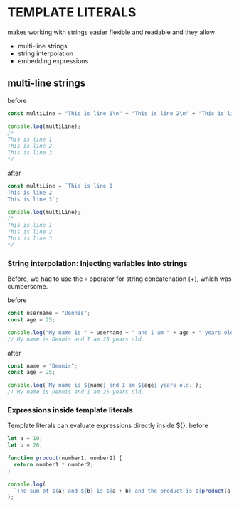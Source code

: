 # TEMPLATE LITERALS

makes working with strings easier flexible and readable and they allow

- multi-line strings
- string interpolation
- embedding expressions

## multi-line strings

before

```javascript
const multiLine = "This is line 1\n" + "This is line 2\n" + "This is line 3";

console.log(multiLine);
/*
This is line 1
This is line 2
This is line 3
*/
```

after

```js
const multiLine = `This is line 1
This is line 2
This is line 3`;

console.log(multiLine);
/*
This is line 1
This is line 2
This is line 3
*/
```

### String interpolation: Injecting variables into strings

Before, we had to use the `+` operator for string concatenation (+), which was cumbersome.

before

```js
const username = "Dennis";
const age = 25;

console.log("My name is " + username + " and I am " + age + " years old.");
// My name is Dennis and I am 25 years old.
```

after

```js
const name = "Dennis";
const age = 25;

console.log(`My name is ${name} and I am ${age} years old.`);
// My name is Dennis and I am 25 years old.
```

### Expressions inside template literals

Template literals can evaluate expressions directly inside ${}.
before

```js
let a = 10;
let b = 20;

function product(number1, number2) {
  return number1 * number2;
}

console.log(
  `The sum of ${a} and ${b} is ${a + b} and the product is ${product(a, b)}`
);
```

